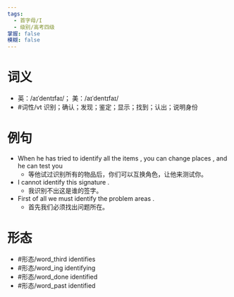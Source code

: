 ```yaml
---
tags:
  - 首字母/I
  - 级别/高考四级
掌握: false
模糊: false
---
```

# 词义
- 英：/aɪˈdentɪfaɪ/； 美：/aɪˈdentɪfaɪ/
- #词性/vt  识别；确认；发现；鉴定；显示；找到；认出；说明身份
# 例句
- When he has tried to identify all the items , you can change places , and he can test you
	- 等他试过识别所有的物品后，你们可以互换角色，让他来测试你。
- I cannot identify this signature .
	- 我识别不出这是谁的签字。
- First of all we must identify the problem areas .
	- 首先我们必须找出问题所在。
# 形态
- #形态/word_third identifies
- #形态/word_ing identifying
- #形态/word_done identified
- #形态/word_past identified

